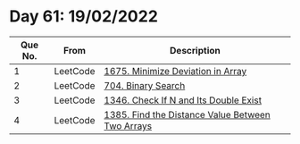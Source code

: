 # Day 61: 19/02/2022

| Que No. | From | Description |
| --- | --- | --- |
| 1 | LeetCode | [1675. Minimize Deviation in Array](https://leetcode.com/problems/minimize-deviation-in-array/) |
| 2 | LeetCode | [704. Binary Search](https://leetcode.com/problems/binary-search/) |
| 3 | LeetCode | [1346. Check If N and Its Double Exist](https://leetcode.com/problems/check-if-n-and-its-double-exist/) |
| 4 | LeetCode | [1385. Find the Distance Value Between Two Arrays](https://leetcode.com/problems/find-the-distance-value-between-two-arrays/) |
